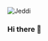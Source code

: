 ![Jeddi]([https://media.giphy.com/media/vFKqnCdLPNOKc/giphy.gif](https://github.com/Jeddi212/Jeddi212/blob/main/Jeddi%20(2).gif))

### Hi there 👋

<!--
**Jeddi212/Jeddi212** is a ✨ _special_ ✨ repository because its `README.md` (this file) appears on your GitHub profile.

Here are some ideas to get you started:

- 🔭 I’m currently working on ...
- 🌱 I’m currently learning ...
- 👯 I’m looking to collaborate on ...
- 🤔 I’m looking for help with ...
- 💬 Ask me about ...
- 📫 How to reach me: ...
- 😄 Pronouns: ...
- ⚡ Fun fact: ...
-->
